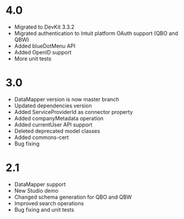 4.0
===
- Migrated to DevKit 3.3.2
- Migrated authentication to Intuit platform OAuth support (QBO and QBW)
- Added blueDotMenu API
- Added OpenID support
- More unit tests

3.0
===
- DataMapper version is now master branch
- Updated dependencies version
- Added ServiceProviderId as connector property
- Added companyMetadata operation
- Added currentUser API support
- Deleted deprecated model classes
- Added commons-cert
- Bug fixing

2.1
===

- DataMapper support
- New Studio demo
- Changed schema generation for QBO and QBW
- Improved search operations
- Bug fixing and unit tests
